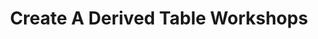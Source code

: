 ---
layout: sub-navigation
title: Create A Derived Table Workshops
eleventyNavigation:
  key: Create A Derived Table Workshops
  parent: How we work
  order: 7
---